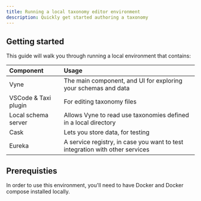 ```yaml
---
title: Running a local taxonomy editor environment
description: Quickly get started authoring a taxonomy
---
```


## Getting started

This guide will walk you through running a local environment that contains:

| Component | Usage |
| :--- | :--- |
| Vyne | The main component, and UI for exploring your schemas and data |
| VSCode & Taxi plugin | For editing taxonomy files |
| Local schema server | Allows Vyne to read use taxonomies defined in a local directory |
| Cask | Lets you store data, for testing  |
| Eureka  | A service registry, in case you want to test integration with other services |

## Prerequisties

In order to use this environment, you'll need to have Docker and Docker compose installed locally.
